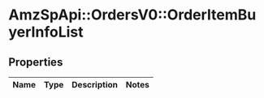 # AmzSpApi::OrdersV0::OrderItemBuyerInfoList

## Properties
Name | Type | Description | Notes
------------ | ------------- | ------------- | -------------

